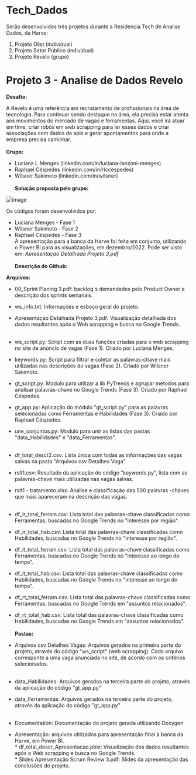 # Tech_Dados
Serão desenvolvidos três projetos durante a Residencia Tech de Analise Dados, da Harve:

1. Projeto Olist (individual)
2. Projeto Setor Público (individual)
3. Projeto Revelo (grupo)


# Projeto 3 - Analise de Dados Revelo

**Desafio:**

A Revelo é uma referência em recrutamento de profissionais na área de tecnologia. 
Para continuar sendo destaque na área, ela precisa estar atenta aos movimentos do mercado de vagas e ferramentas. 
Aqui, você irá atuar em time, criar robôs em web scrapping para ler esses dados e criar associações com dados de apis e gerar apontamentos para onde a empresa precisa caminhar.
<br /><br />
**Grupo:**

* Luciana L Menges (linkedin.com/in/luciana-lanzoni-menges) 
* Raphael Céspedes (linkedin.com/in/rlccespedes)
* Wilsner Sakimoto (linkedin.com/in/wilsner) 
<br/><br/>
**Solução proposta pelo grupo:**

![image](https://user-images.githubusercontent.com/78648122/217348263-54218f42-c990-46c9-a10f-82fb628b56bc.png)

Os códigos foram desenvolvidos por:
* Luciana Menges - Fase 1
* Wilsner Sakimoto - Fase 2
* Raphael Céspedes - Fase 3  <br/>
A apresentação para a banca da Harve foi feita em conjunto, utilizando o Power BI para as visualizações, em dezembro/2022. Pode ser visto em: *Apresentaçao Detalhada Projeto 3.pdf*
<br /><br />
**Descrição do Github:**

**Arquivos:**
  * 00_Sprint Planing 3.pdf: backlog´s demandados pelo Product Owner e descrição dos sprints semanais.
  * ws_info.txt: Informações e esboço geral do projeto.
  * Apresentaçao Detalhada Projeto 3.pdf: Visualização detalhada dos dados resultantes após o Web scrapping e busca no Google Trends.
 <br /><br />

  * ws_script.py: Script com as duas funções criadas para o web scrapping no site de anúncio de vagas (Fase 1). Criado por Luciana Menges.
  * keywords.py: Script para filtrar e coletar as palavras-chave mais utilizadas nas descrições de vagas (Fase 2). Criado por Wilsner Sakimoto.
  * gt_script.py: Modulo para utilizar a lib PyTrends e agrupar metodos para analisar palavras-chave no Google Trends (Fase 3). Criado por Raphael Céspedes.
  * gt_app.py: Aplicação do módulo "gt_script.py" para as palavras selecionadas como Ferramentas e Habilidades (Fase 3). Criado por Raphael Céspedes.
  * une_conjuntos.py: Modulo para unir as listas das pastas "data_Habilidades" e "data_Ferramentas".<br /><br />

  * df_total_descr2.csv: Lista única com todas as informações das vagas salvas na pasta "Arquivos csv Detalhes Vaga"
  * rslt1.csv: Resultado da aplicação do código "keywords.py", lista com as palavras-chave mais utilizadas nas vagas salvas.
  * rslt1 - tratamento.xlsx: Análise e classificação das 500 palavras -chaves que mais apareceram na descrição das vagas.<br /><br />

  * df_ir_total_ferram.csv: Lista total das palavras-chave classificadas como Ferramentas, buscadas no Google Trends no "interesse por região".
  * df_ir_total_hab.csv: Lista total das palavras-chave classificadas como Habilidades, buscadas no Google Trends no "interesse por região".
  * df_it_total_ferram.csv: Lista total das palavras-chave classificadas como Ferramentas, buscadas no Google Trends no "interesse ao longo do tempo".
  * df_it_total_hab.csv: Lista total das palavras-chave classificadas como Habilidades, buscadas no Google Trends no "interesse ao longo do tempo".
  * df_rt_total_ferram.csv: Lista total das palavras-chave classificadas como Ferramentas, buscadas no Google Trends em "assuntos relacionados".
  * df_rt_total_hab.csv: Lista total das palavras-chave classificadas como Habilidades, buscadas no Google Trends em "assuntos relacionados".<br/><br/>
**Pastas:**
  * Arquivos csv Detalhes Vagas: Arquivos gerados na primeira parte do projeto, através do código "ws_script" (web scrapping). Cada arquivo corresponte a uma vaga anunciada no site, de acordo com os critérios selecionados. <br /><br />

  * data_Habilidades: Arquivos gerados na terceira parte do projeto, através da aplicação do código "gt_app.py"
  * data_Ferramentas: Arquivos gerados na terceira parte do projeto, através da aplicação do código "gt_app.py"<br /><br />

  * Documentation: Documentação do projeto gerada utilizando Doxygen.
  * Apresentação: arquivos utilizados para apresentação final à banca da Harve, em Power BI.<br/>
        * df_total_descr_Apresentacao.pbix: Visualização dos dados resultantes após o Web scrapping e busca no Google Trends.<br/>
        * Slides Apresentação Scrum Review 3.pdf: Slides da apresentação das conclusões do projeto.
